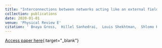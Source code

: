 ```yaml
---
title: "Interconnections between networks acting like an external field in a first-order percolation transition"
collection: publications
date: 2020-01-01
venue: 'Physical Review E'
citation: ' Bnaya Gross,  Hillel Sanhedrai,  Louis Shekhtman,  Shlomo Havlin, &quot;Interconnections between networks acting like an external field in a first-order percolation transition.&quot; Physical Review E, 2020.'
---
```

[Access paper here](https://journals.aps.org/pre/abstract/10.1103/PhysRevE.101.022316){:target="_blank"}
